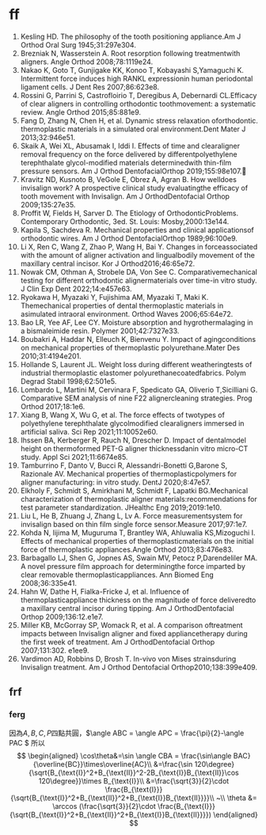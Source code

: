 # ff
1. Kesling HD. The philosophy of the tooth positioning appliance.Am J Orthod Oral Surg 1945;31:297e304.
2. Brezniak N, Wasserstein A. Root resorption following treatmentwith aligners. Angle Orthod 2008;78:1119e24.
3. Nakao K, Goto T, Gunjigake KK, Konoo T, Kobayashi S,Yamaguchi K. Intermittent force induces high RANKL expressionin human periodontal ligament cells. J Dent Res 2007;86:623e8.
4. Rossini G, Parrini S, Castrofloirio T, Deregibus A, Debernardi CL.Efficacy of clear aligners in controlling orthodontic toothmovement: a systematic review. Angle Orthod 2015;85:881e9.
5. Fang D, Zhang N, Chen H, et al. Dynamic stress relaxation oforthodontic. thermoplastic materials in a simulated oral environment.Dent Mater J 2013;32:946e51.
6. Skaik A, Wei XL, Abusamak I, Iddi I. Effects of time and clearaligner removal frequency on the force delivered by differentpolyethylene terephthalate glycol-modified materials determinedwith thin-film pressure sensors. Am J Orthod DentofacialOrthop 2019;155:98e107.
7. Kravitz ND, Kusnoto B, VeGole E, Obrez A, Agran B. How welldoes invisalign work? A prospective clinical study evaluatingthe efficacy of tooth movement with Invisalign. Am J OrthodDentofacial Orthop 2009;135:27e35.
8. Proffit W, Fields H, Sarver D. The Etiology of OrthodonticProblems. Contemporary Orthodontic, 3ed. St. Louis: Mosby,2000:13e144.
9. Kapila S, Sachdeva R. Mechanical properties and clinical applicationsof orthodontic wires. Am J Orthod DentofacialOrthop 1989;96:100e9.
10. Li X, Ren C, Wang Z, Zhao P, Wang H, Bai Y. Changes in forceassociated with the amount of aligner activation and lingualbodily movement of the maxillary central incisor. Kor J Orthod2016;46:65e72.
11. Nowak CM, Othman A, Strobele DA, Von See C. Comparativemechanical testing for different orthodontic alignermaterials over time-in vitro study. J Clin Exp Dent 2022;14:e457e63.
12. Ryokawa H, Myazaki Y, Fujishima AM, Myazaki T, Maki K. Themechanical properties of dental thermoplastic materials in asimulated intraoral environment. Orthod Waves 2006;65:64e72.
13. Bao LR, Yee AF, Lee CY. Moisture absorption and hygrothermalaging in a bismaleimide resin. Polymer 2001;42:7327e33.
14. Boubakri A, Haddar N, Elleuch K, Bienvenu Y. Impact of agingconditions on mechanical properties of thermoplastic polyurethane.Mater Des 2010;31:4194e201.
15. Hollande S, Laurent JL. Weight loss during different weatheringtests of industrial thermoplastic elastomer polyurethanecoatedfabrics. Polym Degrad Stabil 1998;62:501e5.
16. Lombardo L, Martini M, Cervinara F, Spedicato GA, Oliverio T,Sicilliani G. Comparative SEM analysis of nine F22 alignercleaning strategies. Prog Orthod 2017;18:1e6.
17. Xiang B, Wang X, Wu G, et al. The force effects of twotypes of polyethylene terephthalate glycolmodified clearaligners immersed in artificial saliva. Sci Rep 2021;11:10052e60.
18. Ihssen BA, Kerberger R, Rauch N, Drescher D. Impact of dentalmodel height on thermoformed PET-G aligner thicknessdanin vitro micro-CT study. Appl Sci 2021;11:6674e85.
19. Tamburrino F, Danto V, Bucci R, Alessandri-Bonetti G,Barone S, Razionale AV. Mechanical properties of thermoplasticpolymers for aligner manufacturing: in vitro study. DentJ 2020;8:47e57.
20. Elkholy F, Schmidt S, Amirkhani M, Schmidt F, Lapatki BG.Mechanical characterization of thermoplastic aligner materials:recommendations for test parameter standardization. JHealthc Eng 2019;2019:1e10.
21. Liu L, He B, Zhuang J, Zhang L, Lv A. Force measurementsystem for invisalign based on thin film single force sensor.Measure 2017;97:1e7.
22. Kohda N, Iijima M, Muguruma T, Brantley WA, Ahluwalia KS,Mizoguchi I. Effects of mechanical properties of thermoplasticmaterials on the initial force of thermoplastic appliances.Angle Orthod 2013;83:476e83.
23. Barbagallo LJ, Shen G, Jopnes AS, Swain MV, Petocz P,Darendeliler MA. A novel pressure film approach for determiningthe force imparted by clear removable thermoplasticappliances. Ann Biomed Eng 2008;36:335e41.
24. Hahn W, Dathe H, Fialka-Fricke J, et al. Influence of thermoplasticappliance thickness on the magnitude of force deliveredto a maxillary central incisor during tipping. Am J OrthodDentofacial Orthop 2009;136:12.e1e7.
25. Miller KB, McGorray SP, Womack R, et al. A comparison oftreatment impacts between Invisalign aligner and fixed appliancetherapy during the first week of treatment. Am J OrthodDentofacial Orthop 2007;131:302. e1ee9.
26. Vardimon AD, Robbins D, Brosh T. In-vivo von Mises strainsduring Invisalign treatment. Am J Orthod Dentofacial Orthop2010;138:399e409.

## frf


### ferg

因為$A,B,C,P$四點共圓，$\angle ABC = \angle APC = \frac{\pi}{2}-\angle PAC $
所以
$$
\begin{aligned}
\cos\theta&=\sin \angle CBA = \frac{\sin\angle BAC}{\overline{BC}}\times\overline{AC}\\
&=\frac{\sin 120\degree}{\sqrt{B_{\text{I}}^2+B_{\text{II}}^2-2B_{\text{I}}B_{\text{II}}\cos 120\degree}}\times B_{\text{I}}\\
&=\frac{\sqrt{3}}{2}\cdot \frac{B_{\text{I}}}{\sqrt{B_{\text{I}}^2+B_{\text{II}}^2+B_{\text{I}}B_{\text{II}}}}\\
~\\
\theta &= \arccos (\frac{\sqrt{3}}{2}\cdot \frac{B_{\text{I}}}{\sqrt{B_{\text{I}}^2+B_{\text{II}}^2+B_{\text{I}}B_{\text{II}}}})
\end{aligned}
$$
